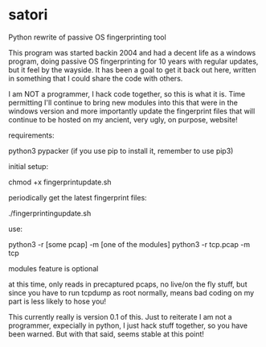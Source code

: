 # satori
Python rewrite of passive OS fingerprinting tool

This program was started backin 2004 and had a decent life as a windows program, doing passive OS fingerprinting for 10 years with regular updates, but it feel by the wayside.  It has been a goal to get it back out here, written in something that I could share the code with others.  

I am NOT a programmer, I hack code together, so this is what it is.  Time permitting I'll continue to bring new modules into this that were in the windows version and more importantly update the fingerprint files that will continue to be hosted on my ancient, very ugly, on purpose, website!

requirements:

python3
pypacker  (if you use pip to install it, remember to use pip3)

initial setup:

chmod +x fingerprintupdate.sh

periodically get the latest fingerprint files:

./fingerprintingupdate.sh

use:

python3 -r [some pcap] -m [one of the modules]
python3 -r tcp.pcap -m tcp

modules feature is optional

at this time, only reads in precaptured pcaps, no live/on the fly stuff, but since you have to run tcpdump as root normally, means bad coding on my part is less likely to hose you!

This currently really is version 0.1 of this.  Just to reiterate I am not a programmer, expecially in python, I just hack stuff together, so you have been warned.  But with that said, seems stable at this point!
